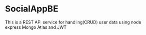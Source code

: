 # SocialAppBE
This is a REST API service for handling(CRUD) user data using node express Mongo Atlas and JWT
